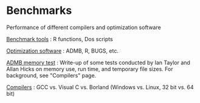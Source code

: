 #  Benchmarks

Performance of different compilers and optimization software

[Benchmark tools][1]
:  R functions, Dos scripts

[Optimization software][2]
:  ADMB, R, BUGS, etc.

[ADMB memory test][4]
:  Write-up of some tests conducted by Ian Taylor and Allan Hicks on memory use, run time, and temporary file sizes. For background, see "Compilers" page.

[Compilers][5]
:  GCC vs. Visual C vs. Borland (Windows vs. Linux, 32 bit vs. 64 bit)



[1]: benchmarks/benchmark-tools.md
[2]: benchmarks/optimization.md
[4]: benchmarks/ADMBmemoryTest.pdf
[5]: benchmarks/compilers.md
